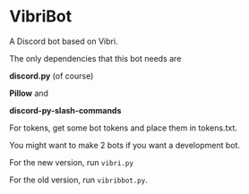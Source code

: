 # VibriBot
 A Discord bot based on Vibri.



The only dependencies that this bot needs are

**discord.py** (of course)

**Pillow** and

**discord-py-slash-commands**


For tokens, get some bot tokens and place them in tokens.txt.

You might want to make 2 bots if you want a development bot.


For the new version, run `vibri.py`

For the old version, run `vibribbot.py`.
